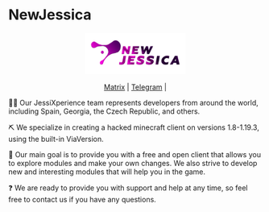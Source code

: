 # NewJessica
<div align="center">
<p>
    <img width="200" src="https://github.com/JessiXperience/NewJessica/blob/master/NewJessica_logo.png">
</p>

[Matrix]() |
[Telegram](https://t.me/NewJessica) |
</div>

🧑‍💻 Our JessiXperience team represents developers from around the world, including Spain, Georgia, the Czech Republic, and others.

⛏   We specialize in creating a hacked minecraft client on versions 1.8-1.19.3, using the built-in ViaVersion.

🗽   Our main goal is to provide you with a free and open client that allows you to explore modules and make your own changes. We also strive to develop new and interesting modules that will help you in the game.

❓   We are ready to provide you with support and help at any time, so feel free to contact us if you have any questions.
